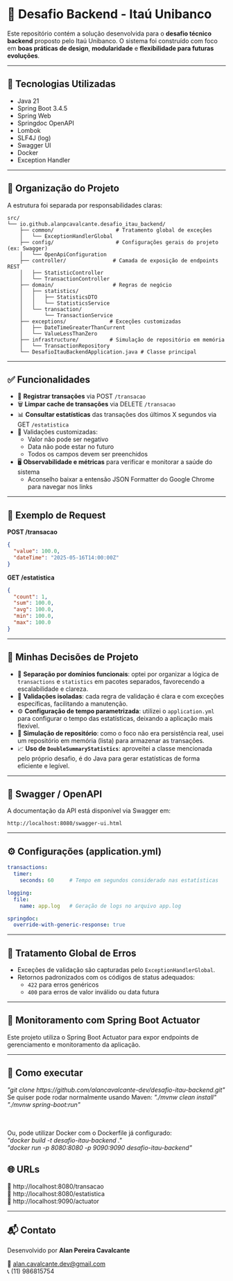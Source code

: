 
# 📘 Desafio Backend - Itaú Unibanco

Este repositório contém a solução desenvolvida para o **desafio técnico backend** proposto pelo Itaú Unibanco. O sistema foi construído com foco em **boas práticas de design**, **modularidade** e **flexibilidade para futuras evoluções**.

---

## 🔧 Tecnologias Utilizadas

- Java 21
- Spring Boot 3.4.5
- Spring Web
- Springdoc OpenAPI
- Lombok
- SLF4J (log)
- Swagger UI
- Docker
- Exception Handler

---

## 🧠 Organização do Projeto

A estrutura foi separada por responsabilidades claras:

```
src/
└── io.github.alanpcavalcante.desafio_itau_backend/
    ├── common/                    # Tratamento global de exceções
    │   └── ExceptionHandlerGlobal
    ├── config/                    # Configurações gerais do projeto (ex: Swagger)
    │   └── OpenApiConfiguration
    ├── controller/               # Camada de exposição de endpoints REST
    │   ├── StatisticController
    │   └── TransactionController
    ├── domain/                   # Regras de negócio
    │   ├── statistics/
    │   │   ├── StatisticsDTO
    │   │   └── StatisticsService
    │   └── transaction/
    │       └── TransactionService
    ├── exceptions/              # Exceções customizadas
    │   ├── DateTimeGreaterThanCurrent
    │   └── ValueLessThanZero
    ├── infrastructure/          # Simulação de repositório em memória
    │   └── TransactionRepository
    └── DesafioItauBackendApplication.java # Classe principal
```

---

## ✅ Funcionalidades

- 🔄 **Registrar transações** via POST `/transacao`
- 🗑️ **Limpar cache de transações** via DELETE `/transacao`
- 📊 **Consultar estatísticas** das transações dos últimos X segundos via GET `/estatistica`
- 🧹 Validações customizadas:
  - Valor não pode ser negativo
  - Data não pode estar no futuro
  - Todos os campos devem ser preenchidos
- 🖥️ **Observabilidade e métricas** para verificar e monitorar a saúde do sistema
  - Aconselho baixar a entensão JSON Formatter do Google Chrome para navegar nos links

---

## 📁 Exemplo de Request

**POST /transacao**
```json
{
  "value": 100.0,
  "dateTime": "2025-05-16T14:00:00Z"
}
```

**GET /estatistica**
```json
{
  "count": 1,
  "sum": 100.0,
  "avg": 100.0,
  "min": 100.0,
  "max": 100.0
}
```

---

## 💭 Minhas Decisões de Projeto

- 🌱 **Separação por domínios funcionais**: optei por organizar a lógica de `transactions` e `statistics` em pacotes separados, favorecendo a escalabilidade e clareza.
- 🧪 **Validações isoladas**: cada regra de validação é clara e com exceções específicas, facilitando a manutenção.
- ⚙️ **Configuração de tempo parametrizada**: utilizei o `application.yml` para configurar o tempo das estatísticas, deixando a aplicação mais flexível.
- 🧰 **Simulação de repositório**: como o foco não era persistência real, usei um repositório em memória (lista) para armazenar as transações.
- 📈 **Uso de `DoubleSummaryStatistics`**: aproveitei a classe mencionada pelo próprio desafio, é do Java para gerar estatísticas de forma eficiente e legível.

---

## 📄 Swagger / OpenAPI

A documentação da API está disponível via Swagger em:

```
http://localhost:8080/swagger-ui.html
```

---

## ⚙️ Configurações (application.yml)

```yaml
transactions:
  timer:
    seconds: 60     # Tempo em segundos considerado nas estatísticas

logging:
  file:
    name: app.log   # Geração de logs no arquivo app.log

springdoc:
  override-with-generic-response: true
```

---

## 🚫 Tratamento Global de Erros

- Exceções de validação são capturadas pelo `ExceptionHandlerGlobal`.
- Retornos padronizados com os códigos de status adequados:
  - `422` para erros genéricos
  - `400` para erros de valor inválido ou data futura

---

## 🔧 Monitoramento com Spring Boot Actuator

Este projeto utiliza o Spring Boot Actuator para expor endpoints de gerenciamento e monitoramento da aplicação.

---

## 🚀 Como executar

<i>
"git clone https://github.com/alancavalcante-dev/desafio-itau-backend.git"
</i>
<br>
Se quiser pode rodar normalmente usando Maven:

<i>
"./mvnw clean install" <br>
"./mvnw spring-boot:run"
</i>

<br><br>
Ou, pode utilizar Docker com o Dockerfile já configurado:
<br>
<i>
"docker build -t desafio-itau-backend ." <br>
"docker run -p 8080:8080 -p 9090:9090 desafio-itau-backend"
</i>

## 🌐 URLs
🔗 http://localhost:8080/transacao <br>
🔗 http://localhost:8080/estatistica <br>
🔗 http://localhost:9090/actuator



---

## 📬 Contato

Desenvolvido por **Alan Pereira Cavalcante**

📧 alan.cavalcante.dev@gmail.com <br>
📞 (11) 986815754
